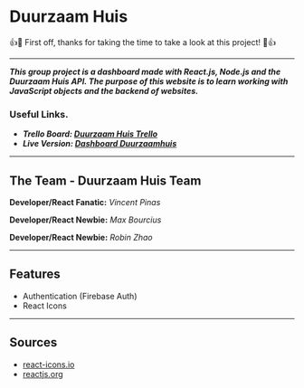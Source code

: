 # Duurzaam Huis
👍🎉 First off, thanks for taking the time to take a look at this project! 🎉👍

---

___This group project is a dashboard made with React.js, Node.js and the Duurzaam Huis API. The purpose of this website is to learn working with JavaScript objects and the backend of websites.___

### Useful Links.
* *__Trello Board: [Duurzaam Huis Trello]__*
* *__Live Version: [Dashboard Duurzaamhuis]__*

---
## The Team - Duurzaam Huis Team
**Developer/React Fanatic:** _Vincent Pinas_

**Developer/React Newbie:** _Max Bourcius_

**Developer/React Newbie:** _Robin Zhao_

---
## Features
* Authentication (Firebase Auth)
* React Icons 

---
## Sources
* [react-icons.io]
* [reactjs.org]

[reactjs.org]: https://reactjs.org/
[react-icons.io]: https://react-icons.github.io/react-icons/
[Duurzaam Huis Trello]: http://
[Dashboard Duurzaamhuis]: http://30472.hosts1.ma-cloud.nl/


